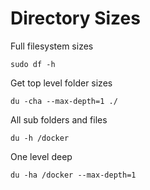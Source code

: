 # Directory Sizes

Full filesystem sizes
```
sudo df -h
```

Get top level folder sizes
```
du -cha --max-depth=1 ./
```

All sub folders and files
```
du -h /docker
```

One level deep
```
du -ha /docker --max-depth=1
```
